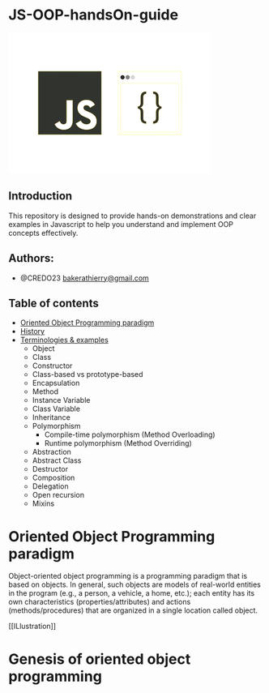 # JS-OOP-handsOn-guide

<img src="./assets/images/poo.png">

## Introduction

This repository is designed to provide hands-on demonstrations and clear examples in Javascript to help you understand and implement OOP concepts effectively.

## Authors:

- @CREDO23 <bakerathierry@gmail.com>

## Table of contents

- [Oriented Object Programming paradigm](<Oriented Object Programming paradigm>)
- [History](History)
- [Terminologies & examples](<Terminologies & examples>)
  - Object
  - Class
  - Constructor
  - Class-based vs prototype-based
  - Encapsulation
  - Method
  - Instance Variable
  - Class Variable
  - Inheritance
  - Polymorphism
    - Compile-time polymorphism (Method Overloading)
    - Runtime polymorphism (Method Overriding)
  - Abstraction
  - Abstract Class
  - Destructor
  - Composition
  - Delegation
  - Open recursion
  - Mixins

# Oriented Object Programming paradigm

Object-oriented object programming is a programming paradigm that is based on objects. In general, such objects are models of real-world entities in the program (e.g., a person, a vehicle, a home, etc.); each entity has its own characteristics (properties/attributes) and actions (methods/procedures) that are organized in a single location called object.

[[ILlustration]]

# Genesis of oriented object programming